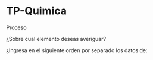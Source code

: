 # TP-Quimica
Proceso

¿Sobre cual elemento deseas averiguar?

¿Ingresa en el siguiente orden por separado los datos de: 
